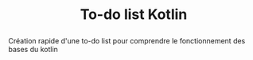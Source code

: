 
# <p align="center">To-do list Kotlin</p>
  
Création rapide d'une to-do list pour comprendre le fonctionnement des bases du kotlin
